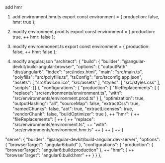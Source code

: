 add hmr
1. add environment.hmr.ts
export const environment = {
    production: false,
    hmr: true
};

2. modify environment.prod.ts
export const environment = {
    production: true,
++  hmr: false
};

3. modify environmonent.ts
export const environment = {
    production: false,
++  hmr: false
};

4. modify angular.json
"architect": {
        "build": {
          "builder": "@angular-devkit/build-angular:browser",
          "options": {
            "outputPath": "dist/angular6",
            "index": "src/index.html",
            "main": "src/main.ts",
            "polyfills": "src/polyfills.ts",
            "tsConfig": "src/tsconfig.app.json",
            "assets": [
              "src/favicon.ico",
              "src/assets"
            ],
            "styles": [
              "src/styles.css"
            ],
            "scripts": []
          },
          "configurations": {
            "production": {
              "fileReplacements": [
                {
                  "replace": "src/environments/environment.ts",
                  "with": "src/environments/environment.prod.ts"
                }
              ],
              "optimization": true,
              "outputHashing": "all",
              "sourceMap": false,
              "extractCss": true,
              "namedChunks": false,
              "aot": true,
              "extractLicenses": true,
              "vendorChunk": false,
              "buildOptimizer": true
            },
++          "hmr": {
++            "fileReplacements": [
++              {
++                "replace": "src/environments/environment.ts",
++                "with": "src/environments/environment.hmr.ts"
++              }
++            ]
++          }

"serve": {
    "builder": "@angular-devkit/build-angular:dev-server",
    "options": {
    "browserTarget": "angular6:build"
    },
    "configurations": {
        "production": {
            "browserTarget": "angular6:build:production"
        },
++     "hmr": {
++          "browserTarget": "angular6:build:hmr"
++      }
    }
},